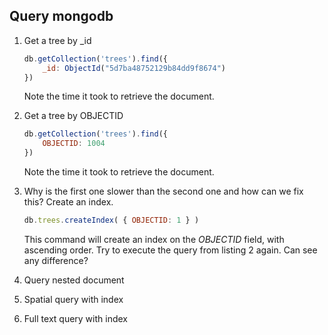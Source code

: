 ## Query mongodb

1. Get a tree by _id

    ```javascript
    db.getCollection('trees').find({
        _id: ObjectId("5d7ba48752129b84dd9f8674")
    })
    ```

    Note the time it took to retrieve the document.

2. Get a tree by OBJECTID

    ```javascript
    db.getCollection('trees').find({
        OBJECTID: 1004
    })
    ```

    Note the time it took to retrieve the document.

3. Why is the first one slower than the second one and how can we fix this? Create an index.

    ```javascript
    db.trees.createIndex( { OBJECTID: 1 } )
    ```
    This command will create an index on the _OBJECTID_ field, with ascending order.
    Try to execute the query from listing 2 again. Can see any difference?

4. Query nested document

5. Spatial query with index

6. Full text query with index
